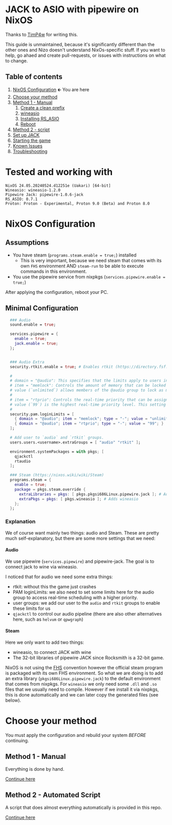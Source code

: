 # JACK to ASIO with pipewire on NixOS

Thanks to [TimP4w](https://github.com/TimP4w) for writing this.

This guide is unmaintained, because it's significantly different than the other ones and Nizo doesn't understand NixOs-specific stuff. If you want to help, go ahaed and create pull-requests, or issues with instructions on what to change.

## Table of contents

1. [NixOS Configuration](#nixos-configuration) 🡰 You are here
1. [Choose your method](#choose-your-method)
1. [Method 1 - Manual](/guides/setup/nixos/2-manual.md)
	1. [Create a clean prefix](/guides/setup/nixos/2-manual.md#create-a-clean-prefix)
	1. [wineasio](/guides/setup/nixos/2-manual.md#wineasio)
	1. [Installing RS_ASIO](/guides/setup/nixos/2-manual.md#installing-rs_asio)
	1. [Reboot](/guides/setup/nixos/2-manual.md#reboot-your-pc)
1. [Method 2 - script](/guides/setup/nixos/2-script.md)
1. [Set up JACK](/guides/setup/nixos/3.md#set-up-jack)
1. [Starting the game](/guides/setup/nixos/3.md#starting-the-game)
1. [Known Issues](/guides/setup/nixos/3.md#known-issues)
1. [Troubleshooting](/guides/setup/nixos/3.md#a-bit-of-troubleshooting)


# Tested and working with
```
NixOS 24.05.20240524.d12251e (Uakari) [64-bit]
Wineasio: wineasio-1.2.0
Pipewire Jack: pipewire-1.0.6-jack
RS_ASIO: 0.7.1
Proton: Proton - Experimental, Proton 9.0 (Beta) and Proton 8.0
```

# NixOS Configuration

## Assumptions
- You have steam (`programs.steam.enable = true;`) installed
  - This is very important, because we need steam that comes with its own `FHS` environment AND `steam-run` to be able to execute commands in this environment.
- You use the pipewire service from nixpkgs (`services.pipewire.enable = true;`)

After applying the configuration, reboot your PC.


## Minimal Configuration
```nix
  ### Audio
  sound.enable = true;

  services.pipewire = {
    enable = true;
    jack.enable = true;
  };


  ### Audio Extra
  security.rtkit.enable = true; # Enables rtkit (https://directory.fsf.org/wiki/RealtimeKit)

  #
  # domain = "@audio": This specifies that the limits apply to users in the @audio group.
  # item = "memlock": Controls the amount of memory that can be locked into RAM.
  # value (`unlimited`) allows members of the @audio group to lock as much memory as needed. This is crucial for audio processing to avoid swapping and ensure low latency.
  #
  # item = "rtprio": Controls the real-time priority that can be assigned to processes.
  # value (`99`) is the highest real-time priority level. This setting allows audio applications to run with real-time scheduling, reducing latency and ensuring smoother performance.
  #
  security.pam.loginLimits = [
    { domain = "@audio"; item = "memlock"; type = "-"; value = "unlimited"; }
    { domain = "@audio"; item = "rtprio"; type = "-"; value = "99"; }
  ];

  # Add user to `audio` and `rtkit` groups.
  users.users.<username>.extraGroups = [ "audio" "rtkit" ];

  environment.systemPackages = with pkgs; [
    qjackctl
    rtaudio
  ];

  ### Steam (https://nixos.wiki/wiki/Steam)
  programs.steam = {
    enable = true;
    package = pkgs.steam.override {
      extraLibraries = pkgs: [ pkgs.pkgsi686Linux.pipewire.jack ]; # Adds pipewire jack (32-bit)
      extraPkgs = pkgs: [ pkgs.wineasio ]; # Adds wineasio
    };
  };

```

### Explanation

We of course want mainly two things: audio and Steam.
These are pretty much self-explanatory, but there are some more settings that we need:

#### Audio

We use pipewire (`services.pipewire`) and pipewire-jack. The goal is to connect jack to wine via wineasio.

I noticed that for audio we need some extra things:
- rtkit: without this the game just crashes
- PAM loginLimits: we also need to set some limits here for the audio group to access real-time scheduling with a higher priority.
- user groups: we add our user to the `audio` and `rtkit` groups to enable these limits for us
- `qjackctl` to control our audio pipeline (there are also other alternatives here, such as `helvum` or `qpwgraph`)


#### Steam
Here we only want to add two things:
- wineasio, to connect JACK with wine
- The 32-bit libraries of pipewire JACK since Rocksmith is a 32-bit game.

NixOS is not using the [FHS](https://en.wikipedia.org/wiki/Filesystem_Hierarchy_Standard) convention however the official steam program is packaged with its own FHS environment. So what we are doing is to add an extra library (`pkgsi686Linux.pipewire.jack`) to the default environment that comes from nixpkgs. For `wineasio` we only need some `.dll` and `.so` files that we usually need to compile. However if we install it via nixpkgs, this is done automatically and we can later copy the generated files (see below).

# Choose your method

You must apply the configuration and rebuild your system _BEFORE_ continuing.

## Method 1 - Manual

Everything is done by hand.

[Continue here](/guides/setup/nixos/2-manual.md)

## Method 2 - Automated Script

A script that does almost everything automatically is provided in this repo.

[Continue here](/guides/setup/nixos/2-manual.md)

